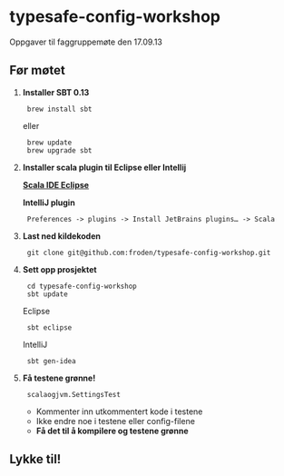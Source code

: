 typesafe-config-workshop
========================

Oppgaver til faggruppemøte den 17.09.13

Før møtet
----------

1. **Installer SBT 0.13**
    
        brew install sbt
    
   eller

        brew update
        brew upgrade sbt

2. **Installer scala plugin til Eclipse eller Intellij**

   **[Scala IDE Eclipse](http://scala-ide.org/)**

   **IntelliJ plugin**

        Preferences -> plugins -> Install JetBrains plugins… -> Scala

3. **Last ned kildekoden**
       
        git clone git@github.com:froden/typesafe-config-workshop.git

4. **Sett opp prosjektet**

        cd typesafe-config-workshop
        sbt update

   Eclipse
   
        sbt eclipse
   
   IntelliJ
   
        sbt gen-idea

5. **Få testene grønne!**
   
        scalaogjvm.SettingsTest
   
   * Kommenter inn utkommentert kode i testene
   * Ikke endre noe i testene eller config-filene
   * **Få det til å kompilere og testene grønne**
   
Lykke til!
----------
